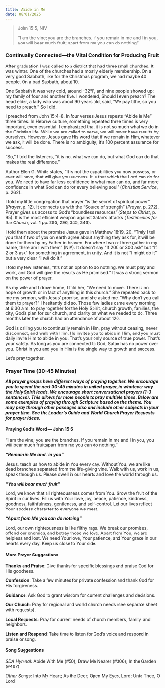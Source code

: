 ```yaml
---
title: Abide in Me
date: 08/01/2025
---
```


> <p>John 15:5, NIV</p>
> “I am the vine; you are the branches. If you remain in me and I in you, you will bear much fruit; apart from me you can do nothing”

### Continually Connected—the Vital Condition for Producing Fruit

After graduation I was called to a district that had three small churches. It was winter. One of the churches had a mostly elderly membership. On a very good Sabbath, like for the Christmas program, we had maybe 40 people. On a bad Sabbath, about 10.

One Sabbath it was very cold, around -32°F, and nine people showed up: my family of four and another five. I wondered, Should I even preach? The head elder, a lady who was about 90 years old, said, “We pay tithe, so you need to preach.” So I did.

I preached from John 15:4–8. In four verses Jesus repeats “Abide in Me” three times. In Hebrew culture, something repeated three times is very important, even essential. I emphasized that it is not so much what we do in the Christian life. While we are called to serve, we will never have results by ourselves. However, Jesus gave His word that if we remain in Him, whatever we ask, it will be done. There is no ambiguity; it’s 100 percent assurance for success.

“So,” I told the listeners, “it is not what we can do, but what God can do that makes the real difference.”

Author Ellen G. White states, “It is not the capabilities you now possess, or ever will have, that will give you success. It is that which the Lord can do for you. We need to have far less confidence in what man can do, and far more confidence in what God can do for every believing soul” (_Christian Service_, p. 262).

I told my little congregation that prayer “is the secret of spiritual power” (_Prayer_, p. 12). It connects us with the “Source of strength” (_Prayer_, p. 272). Prayer gives us access to God’s “boundless resources” (_Steps to Christ_, p. 95). It is the most efficient weapon against Satan’s attacks (_Testimonies for the Church_, vol. 1 pp. 295, 296, 345, 346).

I told them about the promise Jesus gave in Matthew 18:19, 20. “Truly I tell you that if two of you on earth agree about anything they ask for, it will be done for them by my Father in heaven. For where two or three gather in my name, there am I with them” (NIV). It doesn’t say “If 200 or 300 ask” but “If 2 or 3 ask” for something in agreement, in unity. And it is not “I might do it” but a very clear “I _will_ do it.”

I told my few listeners, “It’s not an option to do nothing. We must pray and work, and God will give the results as He promised.” It was a strong sermon on the power of prayer.

As my wife and I drove home, I told her, “We need to move. There is no hope of growth or in fact of anything in this church.” She repeated back to me my sermon, with Jesus’ promise, and she asked me, “Why don’t you call them to prayer?” I hesitantly did so. Those few ladies came every morning at 6:30 a.m. to pray together for the Holy Spirit, church growth, families, the city, God’s plan for our church, and clarity on what we needed to do. Three months later the church had an attendance of about 120.

God is calling you to continually remain in Him, pray without ceasing, never disconnect, and walk with Him. He invites you to abide in Him, and you must daily invite Him to abide in you. That’s your only source of true power. That’s your safety. As long as you are connected to God, Satan has no power over you. Christ in you and you in Him is the single way to growth and success.

Let’s pray together.

### Prayer Time (30–45 Minutes)

_**All prayer groups have different ways of praying together. We encourage you to spend the next 30-45 minutes in united prayer, in whatever way the Holy Spirit leads. We encourage short conversational prayers (1-3 sentences). This allows for more people to pray multiple times. Below are some examples of praying through Scripture based on the theme. You may pray through other passages also and include other subjects in your prayer time. See the Leader’s Guide and World Church Prayer Requests for prayer ideas.**_

#### Praying God’s Word — John 15:5

“I am the vine; you are the branches. If you remain in me and I in you, you will bear much fruit;apart from me you can do nothing.”

**_“Remain in Me and I in you”_**

Jesus, teach us how to abide in You every day. Without You, we are like dead branches separated from the life-giving vine. Walk with us, work in us, speak through us. Please dwell in our hearts and love the world through us.

**_“You will bear much fruit”_**

Lord, we know that all righteousness comes from You. Grow the fruit of the Spirit in our lives. Fill us with Your love, joy, peace, patience, kindness, goodness, faithfulness, gentleness, and self-control. Let our lives reflect Your spotless character to everyone we meet.

**_“Apart from Me you can do nothing”_**

Lord, our own righteousness is like filthy rags. We break our promises, offend our enemies, and betray those we love. Apart from You, we are helpless and lost. We need Your love, Your patience, and Your grace in our hearts every day. Keep us close to Your side.

#### More Prayer Suggestions

**Thanks and Praise**: Give thanks for specific blessings and praise God for His goodness.

**Confession**: Take a few minutes for private confession and thank God for His forgiveness.

**Guidance**: Ask God to grant wisdom for current challenges and decisions.

**Our Church**: Pray for regional and world church needs (see separate sheet with requests).

**Local Requests**: Pray for current needs of church members, family, and neighbors.

**Listen and Respond**: Take time to listen for God’s voice and respond in praise or song.

#### Song Suggestions

_SDA Hymnal:_ Abide With Me (#50); Draw Me Nearer (#306); In the Garden (#487)

_Other Songs:_ Into My Heart; As the Deer; Open My Eyes, Lord; Unto Thee, O Lord